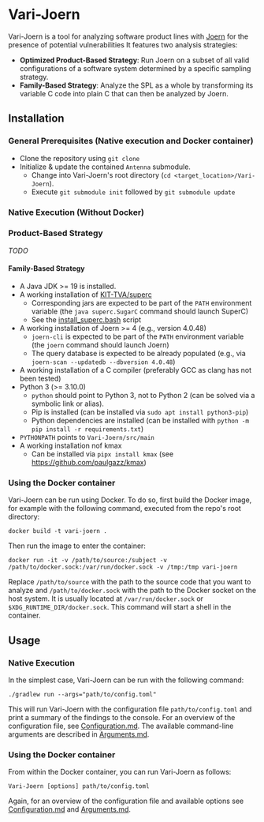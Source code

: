 # Vari-Joern

Vari-Joern is a tool for analyzing software product lines with [Joern](https://joern.io) for the presence of potential
vulnerabilities
It features two analysis strategies:
- **Optimized Product-Based Strategy**: Run Joern on a subset of all valid configurations of a software system determined 
  by a specific sampling strategy.
- **Family-Based Strategy**: Analyze the SPL as a whole by transforming its variable C code into plain C that can then be
  analyzed by Joern.

## Installation 

### General Prerequisites (Native execution and Docker container)
- Clone the repository using `git clone`
- Initialize & update the contained  `Antenna` submodule. 
  - Change into Vari-Joern's root directory (`cd <target_location>/Vari-Joern`).
  - Execute ``git submodule init`` followed by `git submodule update`

### Native Execution (Without Docker)

### Product-Based Strategy

*TODO*

#### Family-Based Strategy
- A Java JDK >= 19 is installed.
- A working installation of [KIT-TVA/superc](https://github.com/KIT-TVA/superc)
  - Corresponding jars are expected to be part of the `PATH` environment variable (the `java superc.SugarC` command 
    should launch SuperC)
  - See the [install_superc.bash](scripts/install_superc.bash) script
- A working installation of Joern >= 4 (e.g., version 4.0.48)
  - `joern-cli` is expected to be part of the `PATH` environment variable (the `joern` command should launch Joern)
  - The query database is expected to be already populated (e.g., via `joern-scan --updatedb --dbversion 4.0.48`)
- A working installation of a C compiler (preferably GCC as clang has not been tested)
- Python 3 (>= 3.10.0)
  - `python` should point to Python 3, not to Python 2 (can be solved via a symbolic link or alias). 
  - Pip is installed (can be installed via `sudo apt install python3-pip`)
  - Python dependencies are installed (can be installed with `python -m pip install -r requirements.txt`)
- `PYTHONPATH` points to `Vari-Joern/src/main`
- A working installation nof kmax
  - Can be installed via `pipx install kmax` (see https://github.com/paulgazz/kmax) 

### Using the Docker container
Vari-Joern can be run using Docker. To do so, first build the Docker image, for example with the following command,
executed from the repo's root directory:
```shell
docker build -t vari-joern .
```

Then run the image to enter the container:
```shell
docker run -it -v /path/to/source:/subject -v /path/to/docker.sock:/var/run/docker.sock -v /tmp:/tmp vari-joern
```
Replace `/path/to/source` with the path to the source code that you want to analyze and `/path/to/docker.sock` with the
path to the Docker socket on the host system. It is usually located at `/var/run/docker.sock` or
`$XDG_RUNTIME_DIR/docker.sock`. This command will start a shell in the container.


## Usage

### Native Execution
In the simplest case, Vari-Joern can be run with the following command:
```shell
./gradlew run --args="path/to/config.toml"
```
This will run Vari-Joern with the configuration file `path/to/config.toml` and print a summary of the findings to the
console.
For an overview of the configuration file, see [Configuration.md](docs/Configuration.md). The available command-line
arguments are described in [Arguments.md](docs/Arguments.md).

### Using the Docker container
From within the Docker container, you can run Vari-Joern as
follows:
```shell
Vari-Joern [options] path/to/config.toml
```

Again, for an overview of the configuration file and available options see [Configuration.md](docs/Configuration.md) and [Arguments.md](docs/Arguments.md).
